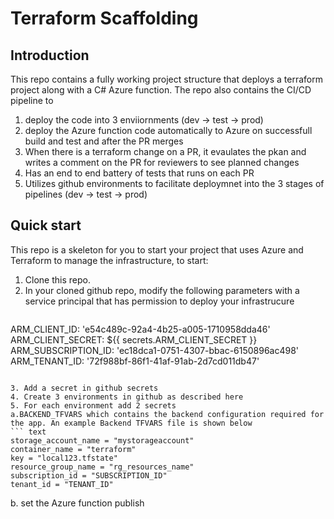 # Terraform Scaffolding

## Introduction

This repo contains a fully working project structure that deploys a terraform project along with a C# Azure function.
The repo also contains the CI/CD pipeline to

1. deploy the code into 3 enviiornments (dev -> test -> prod)
2. deploy the Azure function code automatically to Azure on successfull build and test and after the PR merges
3. When there is a terraform change on a PR, it evaulates the pkan and writes a comment on the PR for reviewers to see planned changes
4. Has an end to end battery of tests that runs on each PR
5. Utilizes github environments to facilitate deploymnet into the 3 stages of pipelines (dev -> test -> prod)

## Quick start

This repo is a skeleton for you to start your project that uses Azure and Terraform to manage the infrastructure, to start:

1. Clone this repo.
2. In your cloned github repo, modify the following parameters with a service principal that has permission to deploy your infrastrucure
   ```text

  ARM_CLIENT_ID: 'e54c489c-92a4-4b25-a005-1710958dda46'
  ARM_CLIENT_SECRET: ${{ secrets.ARM_CLIENT_SECRET }}
  ARM_SUBSCRIPTION_ID: 'ec18dca1-0751-4307-bbac-6150896ac498'
  ARM_TENANT_ID: '72f988bf-86f1-41af-91ab-2d7cd011db47'

   ```text

3. Add a secret in github secrets
4. Create 3 environments in github as described here
5. For each environment add 2 secrets
a.BACKEND_TFVARS which contains the backend configuration required for the app. An example Backend TFVARS file is shown below
``` text
storage_account_name = "mystorageaccount"
container_name = "terraform"
key = "local123.tfstate"
resource_group_name = "rg_resources_name"
subscription_id = "SUBSCRIPTION_ID"
tenant_id = "TENANT_ID"

```
b. set the Azure function publish